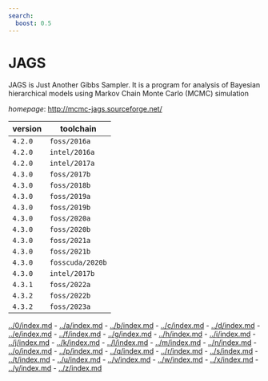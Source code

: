 ```yaml
---
search:
  boost: 0.5
---
```

# JAGS

JAGS is Just Another Gibbs Sampler.  It is a program for analysis   of Bayesian hierarchical models using Markov Chain Monte Carlo (MCMC) simulation

*homepage*: <http://mcmc-jags.sourceforge.net/>

version | toolchain
--------|----------
``4.2.0`` | ``foss/2016a``
``4.2.0`` | ``intel/2016a``
``4.2.0`` | ``intel/2017a``
``4.3.0`` | ``foss/2017b``
``4.3.0`` | ``foss/2018b``
``4.3.0`` | ``foss/2019a``
``4.3.0`` | ``foss/2019b``
``4.3.0`` | ``foss/2020a``
``4.3.0`` | ``foss/2020b``
``4.3.0`` | ``foss/2021a``
``4.3.0`` | ``foss/2021b``
``4.3.0`` | ``fosscuda/2020b``
``4.3.0`` | ``intel/2017b``
``4.3.1`` | ``foss/2022a``
``4.3.2`` | ``foss/2022b``
``4.3.2`` | ``foss/2023a``

[../0/index.md](0) - [../a/index.md](a) - [../b/index.md](b) - [../c/index.md](c) - [../d/index.md](d) - [../e/index.md](e) - [../f/index.md](f) - [../g/index.md](g) - [../h/index.md](h) - [../i/index.md](i) - [../j/index.md](j) - [../k/index.md](k) - [../l/index.md](l) - [../m/index.md](m) - [../n/index.md](n) - [../o/index.md](o) - [../p/index.md](p) - [../q/index.md](q) - [../r/index.md](r) - [../s/index.md](s) - [../t/index.md](t) - [../u/index.md](u) - [../v/index.md](v) - [../w/index.md](w) - [../x/index.md](x) - [../y/index.md](y) - [../z/index.md](z)

